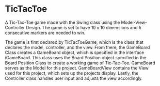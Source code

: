 # TicTacToe
A Tic-Tac-Toe game made with the Swing class using the Model-View-Controller Design. The game is set to have 10 x 10 dimensions
and 5 consecutive markers are needed to win.

The game is first declared by TicTacToeGame, which is the class that declares the model, controller, and the view. From there,
the GameBoard Class creates a GameBoard object, which is specified in the interface iGameBoard. This class uses the Board Position 
object specified in the Board Position Class to create a working game of Tic-Tac-Toe. GameBoard serves as the Model for this project.
GameBoardView contains the View used for this project, which sets up the projects display. Lastly, the Controller class handles user
input and adjusts the view accordingly.
